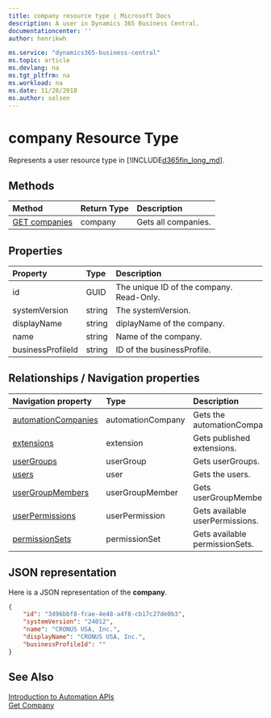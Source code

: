 ```yaml
---
title: company resource type | Microsoft Docs
description: A user in Dynamics 365 Business Central.
documentationcenter: ''
author: henrikwh

ms.service: "dynamics365-business-central"
ms.topic: article
ms.devlang: na
ms.tgt_pltfrm: na
ms.workload: na
ms.date: 11/28/2018
ms.author: solsen
---
```


# company Resource Type
Represents a user resource type in [!INCLUDE[d365fin_long_md](../developer/includes/d365fin_long_md.md)]. 

## Methods
| Method         | Return Type  |Description|
|:---------------|:-------------|:----------|
|[GET companies](dynamics-microsoft-automation-company-get.md)|company|Gets all companies.|


## Properties

| Property | Type |Description                             |
|:----------------|:-----|:---------------------------------------|
|id               |GUID  |The unique ID of the company. Read-Only.|
|systemVersion    |string|The systemVersion.             |
|displayName      |string|diplayName of the company.     |
|name      |string|Name of the company.     |
|businessProfileId|string|ID of the businessProfile.|

## Relationships / Navigation properties
| Navigation property	      | Type |Description                             |
|:----------------|:-----|:---------------------------------------|
|[automationCompanies](dynamics-microsoft-automation-automationcompany.md)               | automationCompany|Gets the automationCompanies. |
|[extensions](dynamics-microsoft-automation-extension.md)             |extension|Gets published extensions. |
|[userGroups](dynamics-microsoft-automation-usergroup.md)      |userGroup|Gets userGroups. |
|[users](dynamics-microsoft-automation-user.md)      |user|Gets the users. |
|[userGroupMembers](dynamics-microsoft-automation-usergroupmember.md)|userGroupMember|Gets userGroupMembers.|
|[userPermissions](dynamics-microsoft-automation-userpermission.md)|userPermission|Gets available userPermissions.|
|[permissionSets](dynamics-microsoft-automation-permissionset.md)|permissionSet|Gets available permissionSets.|

## JSON representation
Here is a JSON representation of the **company**.

```json
{
    "id": "3496bbf8-fcae-4e48-a4f8-cb17c27de0b3",
    "systemVersion": "24012",
    "name": "CRONUS USA, Inc.",
    "displayName": "CRONUS USA, Inc.",
    "businessProfileId": ""
}

```

## See Also 
[Introduction to Automation APIs](itpro-introduction-to-automation-apis.md)  
[Get Company](dynamics-microsoft-automation-company-get.md)   
